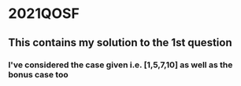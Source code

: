 # 2021QOSF
## This contains my solution to the 1st question
### I've considered the case given i.e. [1,5,7,10] as well as the bonus case too

